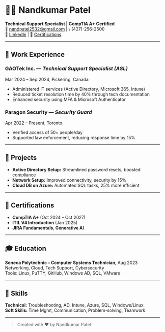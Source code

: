 # 👨‍💻 Nandkumar Patel

**Technical Support Specialist | CompTIA A+ Certified**  
📧 nandpatel2532@gmail.com | 📞 (437)-256-2500  
🔗 [LinkedIn](https://www.linkedin.com/in/nand2503) | 🔗 [Certifications](https://www.credly.com/badges/ef6548d0-2810-4d88-bd1e-586c968e12dc/linked_in_profile)

---

## 💼 Work Experience

### GAOTek Inc. — *Technical Support Specialist (ASL)*  
Mar 2024 – Sep 2024, Pickering, Canada  
- Administered IT services (Active Directory, Microsoft 365, Intune)
- Reduced ticket resolution time by 40% through tech documentation
- Enhanced security using MFA & Microsoft Authenticator

### Paragon Security — *Security Guard*  
Apr 2022 – Present, Toronto  
- Verified access of 50+ people/day
- Supported law enforcement, reducing response time by 15%

---

## 🧠 Projects

- **Active Directory Setup:** Streamlined password resets, boosted compliance  
- **Network Setup:** Improved connectivity, security by 15%  
- **Cloud DB on Azure:** Automated SQL tasks, 25% more efficient  

---

## 📜 Certifications

- **CompTIA A+** (Oct 2024 – Oct 2027)  
- **ITIL V4 Introduction** (Jan 2025)  
- **JIRA Fundamentals**, **Generative AI**

---

## 🎓 Education

**Seneca Polytechnic – Computer Systems Technician**, Aug 2023  
Networking, Cloud, Tech Support, Cybersecurity  
Tools: Linux, PuTTY, GitHub, Windows AD, SQL, VMware

---

## 🧰 Skills

**Technical:** Troubleshooting, AD, Intune, Azure, SQL, Windows/Linux  
**Soft Skills:** Time Mgmt, Communication, Problem-solving, Teamwork

---

> Created with ❤️ by Nandkumar Patel
